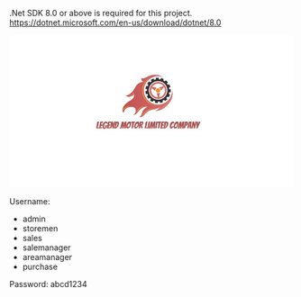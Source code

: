 .Net SDK 8.0 or above is required for this project.
https://dotnet.microsoft.com/en-us/download/dotnet/8.0

![Demo](LegendMotor.WinForm/Resources/logo.jpg)

Username:
-	admin
-	storemen
-	sales
-	salemanager
-	areamanager
-	purchase

Password:
abcd1234